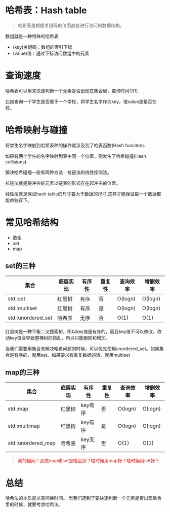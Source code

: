 # 哈希表：Hash table

> 哈希表是根据关键码的值而直接进行访问的数据结构。

数组就是一种特殊的哈希表
- (key)关键码：数组的索引下标
- (value)值：通过下标访问数组中的元素

# 查询速度

哈希表可以用来快速判断一个元素是否出现在集合里，查询时间$O(1)$.

比如查询一个学生是否属于一个学校，将学生名字作为key，值value是是否在校。

# 哈希映射与碰撞

将学生名字映射到哈希表种的操作就涉及到了哈表函数(Hash funciton).

如果有两个学生的名字映射到表中同一个位置，则发生了哈希碰撞(Hash collisions).

解决哈希碰撞一般有两种方法：拉链法和线性探测法。

拉链法就是将冲突的元素以链表的形式存在起冲突的位置。

线性法就是保证hash table的尺寸要大于数据的尺寸,这样才能保证每一个数据都能单独存下。

# 常见哈希结构

- 数组
- set
- map

## set的三种

| 集合 | 底层实现 | 有序性 | 重复性 | 查询效率 | 增删效率 |
|-     |   -     | -      |  -    |   -      |   -      |
| std::set | 红黑树 | 有序 | 否 | O(logn) | O(logn) |
| std::multiset | 红黑树 | 有序 | 是 | O(logn) | O(logn) |
| std::unordered_set | 哈希表 | 无序 | 否 | O(1) | O(1) |

红黑树是一种平衡二叉搜索树，所以key值是有序的，而且key值不可以修改。改动key值会导致整棵树的错乱，所以只能删除和增加。

当我们需要用集合来解决哈希问题的时候，可以优先使用unordered_set。如果集合是有序的，就用set。如果要求有重复数据的话，就用multiset

## map的三种


| 集合 | 底层实现 | 有序性 | 重复性 | 查询效率 | 增删效率 |
|-     |   -     | -      |  -    |   -      |   -      |
| std::map | 红黑树 | key有序 | 否 | O(logn) | O(logn) |
| std::multimap | 红黑树 | key有序 | 是 | O(logn) | O(logn) |
| std::unordered_map | 哈希表 | key无序 | 否 | O(1) | O(1) |


> <font color="red">我的疑问：到底map和set是啥区别？啥时候用map好？啥时候用set好？</font>

# 总结

哈希法的本质是以空间换时间。
当我们遇到了要快速判断一个元素是否出现集合里的时候，就要考虑哈希法。